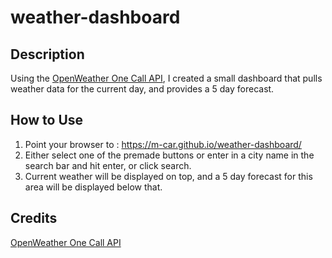 # weather-dashboard

## Description 
Using the [OpenWeather One Call API](https://openweathermap.org/api/one-call-api), I created a small dashboard that pulls weather data for the current day, and provides a 5 day forecast.

## How to Use
1. Point your browser to : https://m-car.github.io/weather-dashboard/
2. Either select one of the premade buttons or enter in a city name in the search bar and hit enter, or click search. 
3. Current weather will be displayed on top, and a 5 day forecast for this area will be displayed below that. 

## Credits
[OpenWeather One Call API](https://openweathermap.org/api/one-call-api)

